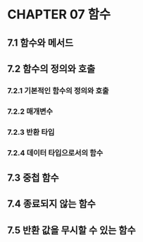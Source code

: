 # CHAPTER 07 함수

## 7.1 함수와 메서드

## 7.2 함수의 정의와 호출

### 7.2.1 기본적인 함수의 정의와 호출

### 7.2.2 매개변수

### 7.2.3 반환 타입

### 7.2.4 데이터 타입으로서의 함수

## 7.3 중첩 함수

## 7.4 종료되지 않는 함수

## 7.5 반환 값을 무시할 수 있는 함수
